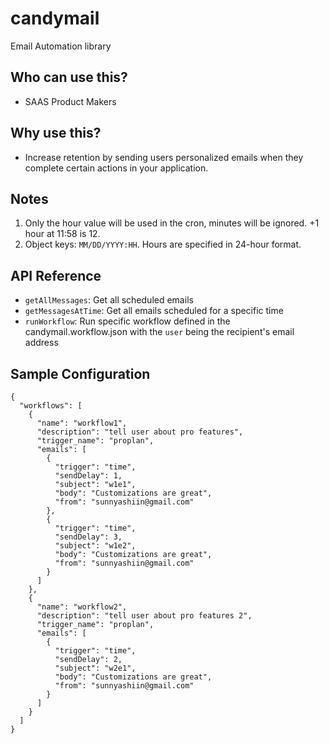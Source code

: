 # candymail

Email Automation library 

## Who can use this?
- SAAS Product Makers

## Why use this?
- Increase retention by sending users personalized emails when they complete certain actions in your application. 

## Notes
1. Only the hour value will be used in the cron, minutes will be ignored. +1 hour at 11:58 is 12.
2. Object keys: `MM/DD/YYYY:HH`. Hours are specified in 24-hour format. 

## API Reference
- `getAllMessages`: Get all scheduled emails
- `getMessagesAtTime`: Get all emails scheduled for a specific time
- `runWorkflow`: Run specific workflow defined in the candymail.workflow.json with the `user` being the recipient's email address

## Sample Configuration
```
{
  "workflows": [
    {
      "name": "workflow1",
      "description": "tell user about pro features",
      "trigger_name": "proplan",
      "emails": [
        {
          "trigger": "time",
          "sendDelay": 1,
          "subject": "w1e1",
          "body": "Customizations are great",
          "from": "sunnyashiin@gmail.com"
        },
        {
          "trigger": "time",
          "sendDelay": 3,
          "subject": "w1e2",
          "body": "Customizations are great",
          "from": "sunnyashiin@gmail.com"
        }
      ]
    },
    {
      "name": "workflow2",
      "description": "tell user about pro features 2",
      "trigger_name": "proplan",
      "emails": [
        {
          "trigger": "time",
          "sendDelay": 2,
          "subject": "w2e1",
          "body": "Customizations are great",
          "from": "sunnyashiin@gmail.com"
        }
      ]
    }
  ]
}
```